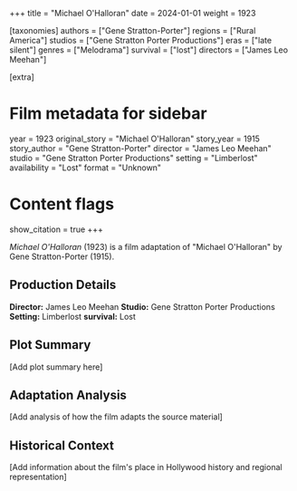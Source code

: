 +++
title = "Michael O'Halloran"
date = 2024-01-01
weight = 1923

[taxonomies]
authors = ["Gene Stratton-Porter"]
regions = ["Rural America"]
studios = ["Gene Stratton Porter Productions"]
eras = ["late silent"]
genres = ["Melodrama"]
survival = ["lost"]
directors = ["James Leo Meehan"]

[extra]
# Film metadata for sidebar
year = 1923
original_story = "Michael O'Halloran"
story_year = 1915
story_author = "Gene Stratton-Porter"
director = "James Leo Meehan"
studio = "Gene Stratton Porter Productions"
setting = "Limberlost"
availability = "Lost"
format = "Unknown"

# Content flags
show_citation = true
+++

*Michael O'Halloran* (1923) is a film adaptation of "Michael O'Halloran" by Gene Stratton-Porter (1915).

## Production Details

**Director:** James Leo Meehan
**Studio:** Gene Stratton Porter Productions
**Setting:** Limberlost
**survival:** Lost

## Plot Summary

[Add plot summary here]

## Adaptation Analysis

[Add analysis of how the film adapts the source material]

## Historical Context

[Add information about the film's place in Hollywood history and regional representation]